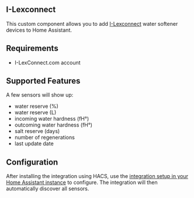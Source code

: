 ## I-Lexconnect

This custom component allows you to add [I-Lexconnect](https://www.i-lexconnect.com/) water softener devices to Home Assistant.

## Requirements

- I-LexConnect.com account

## Supported Features

A few sensors will show up:

- water reserve (%)
- water reserve (L)
- incoming water hardness (fH°)
- outcoming water hardness (fH°)
- salt reserve (days)
- number of regenerations
- last update date

## Configuration

After installing the integration using HACS, use the [integration setup in your Home Assistant instance](https://my.home-assistant.io/redirect/config_flow_start/?domain=ilexconnect) to configure. The integration will then automatically discover all sensors.